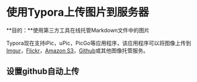 # 使用Typora上传图片到服务器

**目的：**使用第三方工具在线托管Markdown文件中的图片

Typora现在支持iPic，uPic，PicGo等应用程序，该应用程序可以将图像上传到[Imgur](http://imgur.com/)，[Flickr](https://www.flickr.com/)，[Amazon S3](https://aws.amazon.com/s3/)，[Github](https://support.typora.io/Upload-Image/www.github.com)或其他图像托管服务。

## 设置github自动上传

